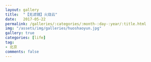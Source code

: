 ```yaml
---
layout: gallery
title:  "【无滤镜】火烧云"
date:   2017-05-22
permalink: /galleries/:categories/:month-:day-:year/:title.html
img: "/assets/img/galleries/huoshaoyun.jpg"
gallery: true
categories: [life]
tag:
- 北京
comments: false
---
```

